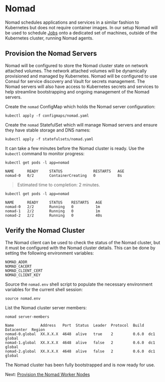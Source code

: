 # Nomad

Nomad schedules applications and services in a similar fashion to Kubernetes but does not require container images. In our setup Nomad will be used to schedule [Jobs](https://www.nomadproject.io/docs/job-specification/index.html) onto a dedicated set of machines, outside of the Kubernetes cluster, running Nomad agents.

## Provision the Nomad Servers

Nomad will be configured to store the Nomad cluster state on network attached volumes. The network attached volumes will be dynamically provisioned and managed by Kubernetes. Nomad will be configured to use Consul for service discovery and Vault for secrets management. The Nomad servers will also have access to Kubernetes secrets and services to help streamline bootstrapping and ongoing management of the Nomad servers.

Create the `nomad` ConfigMap which holds the Nomad server configuration:

```
kubectl apply -f configmaps/nomad.yaml
```

Create the `nomad` StatefulSet which will manage Nomad servers and ensure they have stable storage and DNS names:

```
kubectl apply -f statefulsets/nomad.yaml
```

It can take a few minutes before the Nomad cluster is ready. Use the `kubectl` command to monitor progress:

```
kubectl get pods -l app=nomad
```
```
NAME      READY     STATUS              RESTARTS   AGE
nomad-0   0/2       ContainerCreating   0          8s
```

> Estimated time to completion: 2 minutes.

```
kubectl get pods -l app=nomad
```
```
NAME      READY     STATUS    RESTARTS   AGE
nomad-0   2/2       Running   0          1m
nomad-1   2/2       Running   0          1m
nomad-2   2/2       Running   0          40s
```

## Verify the Nomad Cluster

The Nomad client can be used to check the status of the Nomad cluster, but it must be configured with the Nomad cluster details. This can be done by setting the following environment variables:

```
NOMAD_ADDR
NOMAD_CACERT
NOMAD_CLIENT_CERT
NOMAD_CLIENT_KEY
```

Source the `nomad.env` shell script to populate the necessary environment variables for the current shell session:

```
source nomad.env
```

List the Nomad cluster server members:

```
nomad server-members
```

```
Name            Address   Port  Status  Leader  Protocol  Build  Datacenter  Region
nomad-0.global  XX.X.X.X  4648  alive   true    2         0.6.0  dc1         global
nomad-1.global  XX.X.X.X  4648  alive   false   2         0.6.0  dc1         global
nomad-2.global  XX.X.X.X  4648  alive   false   2         0.6.0  dc1         global
```

The Nomad cluster has been fully bootstrapped and is now ready for use.

Next: [Provision the Nomad Worker Nodes](08-nomad-worker-nodes.md)
